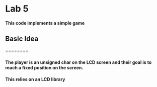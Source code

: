 Lab 5
=====

#### This code implements a simple game

## Basic Idea
========
#### The player is an unsigned char on the LCD screen and their goal is to reach a fixed position on the screen.
#### This relies on an LCD library